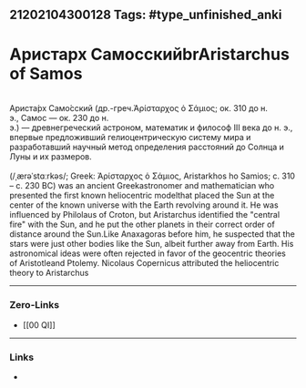 21202104300128
Tags: #type_unfinished_anki 
---
# Аристарх СамосскийbrAristarchus of Samos 

<br>Ариста́рх Само́сский (др.-греч.Ἀρίσταρχος ὁ Σάμιος; ок. 310 до н. э., Самос — ок. 230 до н. э.) — древнегреческий астроном, математик и философ III века до н. э., впервые предложивший гелиоцентрическую систему мира и разработавший научный метод определения расстояний до Солнца и Луны и их размеров.<br><br>(/ˌærəˈstɑːrkəs/; Greek: Ἀρίσταρχος ὁ Σάμιος, Aristarkhos ho Samios; c. 310 – c. 230 BC) was an ancient Greekastronomer and mathematician who presented the first known heliocentric modelthat placed the Sun at the center of the known universe with the Earth revolving around it. He was influenced by Philolaus of Croton, but Aristarchus identified the "central fire" with the Sun, and he put the other planets in their correct order of distance around the Sun.Like Anaxagoras before him, he suspected that the stars were just other bodies like the Sun, albeit further away from Earth. His astronomical ideas were often rejected in favor of the geocentric theories of Aristotleand Ptolemy. Nicolaus Copernicus attributed the heliocentric theory to Aristarchus

---
### Zero-Links
- [[00 QI]]
---
### Links
-